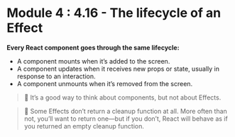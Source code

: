 # Module 4 : 4.16 - The lifecycle of an Effect

**Every React component goes through the same lifecycle:**

- A component mounts when it’s added to the screen.
- A component updates when it receives new props or state, usually in response to an interaction.
- A component unmounts when it’s removed from the screen.

> 🔴 It’s a good way to think about components, but not about Effects.

> 📕 Some Effects don’t return a cleanup function at all. More often than not, you’ll want to return one—but if you don’t, React will behave as if you returned an empty cleanup function.
